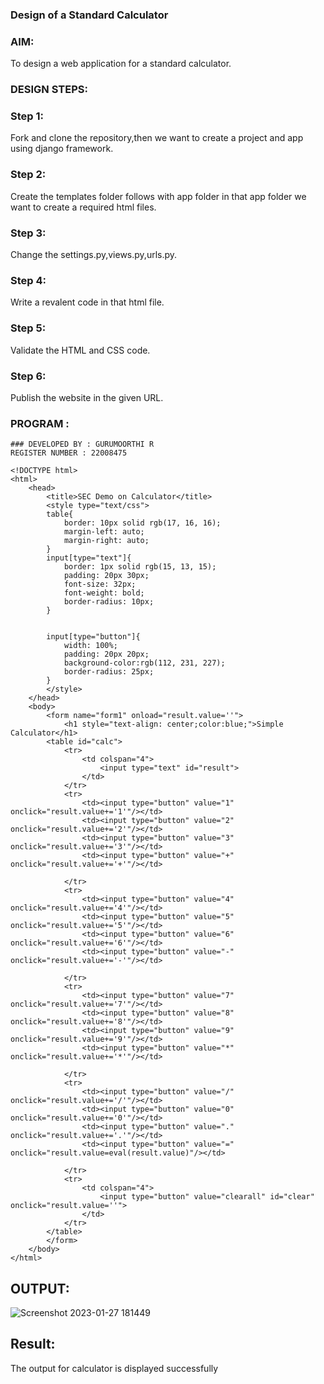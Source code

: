 ### Design of a Standard Calculator
### AIM:

To design a web application for a standard calculator.
### DESIGN STEPS:
### Step 1:

Fork and clone the repository,then we want to create a project and app using django framework.
### Step 2:

Create the templates folder follows with app folder in that app folder we want to create a required html files.
### Step 3:

Change the settings.py,views.py,urls.py.
### Step 4:

Write a revalent code in that html file.
### Step 5:

Validate the HTML and CSS code.
### Step 6:

Publish the website in the given URL.


### PROGRAM :
```
### DEVELOPED BY : GURUMOORTHI R
REGISTER NUMBER : 22008475

<!DOCTYPE html>
<html>
    <head>
        <title>SEC Demo on Calculator</title>
        <style type="text/css">
        table{
            border: 10px solid rgb(17, 16, 16);
            margin-left: auto;
            margin-right: auto;
        }
        input[type="text"]{
            border: 1px solid rgb(15, 13, 15);
            padding: 20px 30px;
            font-size: 32px;
            font-weight: bold;
            border-radius: 10px;
        }


        input[type="button"]{
            width: 100%;
            padding: 20px 20px;
            background-color:rgb(112, 231, 227);
            border-radius: 25px;
        }
        </style>
    </head>
    <body>
        <form name="form1" onload="result.value=''">
            <h1 style="text-align: center;color:blue;">Simple Calculator</h1>
        <table id="calc">
            <tr>
                <td colspan="4">
                    <input type="text" id="result">
                </td>
            </tr>
            <tr>
                <td><input type="button" value="1" onclick="result.value+='1'"/></td>
                <td><input type="button" value="2" onclick="result.value+='2'"/></td>
                <td><input type="button" value="3" onclick="result.value+='3'"/></td>
                <td><input type="button" value="+" onclick="result.value+='+'"/></td>
                
            </tr>
            <tr>
                <td><input type="button" value="4" onclick="result.value+='4'"/></td>
                <td><input type="button" value="5" onclick="result.value+='5'"/></td>
                <td><input type="button" value="6" onclick="result.value+='6'"/></td>
                <td><input type="button" value="-" onclick="result.value+='-'"/></td>
                
            </tr>
            <tr>
                <td><input type="button" value="7" onclick="result.value+='7'"/></td>
                <td><input type="button" value="8" onclick="result.value+='8'"/></td>
                <td><input type="button" value="9" onclick="result.value+='9'"/></td>
                <td><input type="button" value="*" onclick="result.value+='*'"/></td>
                
            </tr>
            <tr>
                <td><input type="button" value="/" onclick="result.value+='/'"/></td>
                <td><input type="button" value="0" onclick="result.value+='0'"/></td>
                <td><input type="button" value="." onclick="result.value+='.'"/></td>
                <td><input type="button" value="=" onclick="result.value=eval(result.value)"/></td>
                
            </tr>
            <tr>
                <td colspan="4">
                    <input type="button" value="clearall" id="clear" onclick="result.value=''">
                </td>
            </tr>
        </table>
        </form>
    </body>
</html>

```

## OUTPUT:
![Screenshot 2023-01-27 181449](https://user-images.githubusercontent.com/118707009/215092142-2a893942-5cd9-481e-9c27-c672d42daf3e.jpg)


## Result:
The output for calculator is displayed successfully

